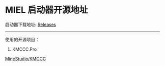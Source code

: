 # MIEL 启动器开源地址

启动器下载地址: [Releases](https://github.com/MPGInfninity/MIEL-Launcher/releases/)

---

使用的开源项目：

1. KMCCC.Pro

[MineStudio/KMCCC](https://github.com/MineStudio/KMCCC)
